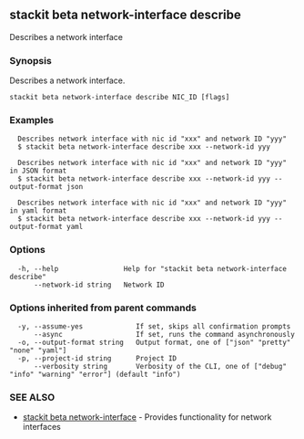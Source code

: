 ## stackit beta network-interface describe

Describes a network interface

### Synopsis

Describes a network interface.

```
stackit beta network-interface describe NIC_ID [flags]
```

### Examples

```
  Describes network interface with nic id "xxx" and network ID "yyy"
  $ stackit beta network-interface describe xxx --network-id yyy

  Describes network interface with nic id "xxx" and network ID "yyy" in JSON format
  $ stackit beta network-interface describe xxx --network-id yyy --output-format json

  Describes network interface with nic id "xxx" and network ID "yyy" in yaml format
  $ stackit beta network-interface describe xxx --network-id yyy --output-format yaml
```

### Options

```
  -h, --help                Help for "stackit beta network-interface describe"
      --network-id string   Network ID
```

### Options inherited from parent commands

```
  -y, --assume-yes             If set, skips all confirmation prompts
      --async                  If set, runs the command asynchronously
  -o, --output-format string   Output format, one of ["json" "pretty" "none" "yaml"]
  -p, --project-id string      Project ID
      --verbosity string       Verbosity of the CLI, one of ["debug" "info" "warning" "error"] (default "info")
```

### SEE ALSO

* [stackit beta network-interface](./stackit_beta_network-interface.md)	 - Provides functionality for network interfaces

